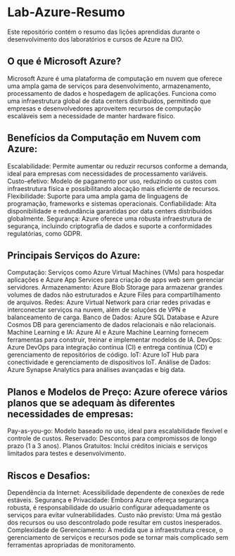 # Lab-Azure-Resumo
Este repositório contém o resumo das lições aprendidas durante o desenvolvimento dos laboratórios e cursos de Azure na DIO.

## O que é Microsoft Azure? 
Microsoft Azure é uma plataforma de computação em nuvem que oferece uma ampla gama de serviços para desenvolvimento, armazenamento, processamento de dados e hospedagem de aplicações. Funciona como uma infraestrutura global de data centers distribuídos, permitindo que empresas e desenvolvedores aproveitem recursos de computação escaláveis sem a necessidade de manter hardware físico.

## Benefícios da Computação em Nuvem com Azure:
Escalabilidade: Permite aumentar ou reduzir recursos conforme a demanda, ideal para empresas com necessidades de processamento variáveis.
Custo-efetivo: Modelo de pagamento por uso, reduzindo os custos com infraestrutura física e possibilitando alocação mais eficiente de recursos.
Flexibilidade: Suporte para uma ampla gama de linguagens de programação, frameworks e sistemas operacionais.
Confiabilidade: Alta disponibilidade e redundância garantidas por data centers distribuídos globalmente.
Segurança: Azure oferece uma robusta infraestrutura de segurança, incluindo criptografia de dados e suporte a conformidades regulatórias, como GDPR.

## Principais Serviços do Azure:
Computação: Serviços como Azure Virtual Machines (VMs) para hospedar aplicações e Azure App Services para criação de apps web sem gerenciar servidores.
Armazenamento: Azure Blob Storage para armazenar grandes volumes de dados não estruturados e Azure Files para compartilhamento de arquivos.
Redes: Azure Virtual Network para criar redes privadas e interconectar serviços na nuvem, além de soluções de VPN e balanceamento de carga.
Banco de Dados: Azure SQL Database e Azure Cosmos DB para gerenciamento de dados relacionais e não relacionais.
Machine Learning e IA: Azure AI e Azure Machine Learning fornecem ferramentas para construir, treinar e implementar modelos de IA.
DevOps: Azure DevOps para integração contínua (CI) e entrega contínua (CD) e gerenciamento de repositórios de código.
IoT: Azure IoT Hub para conectividade e gerenciamento de dispositivos IoT.
Análise de Dados: Azure Synapse Analytics para análises avançadas e big data.

## Planos e Modelos de Preço: Azure oferece vários planos que se adequam às diferentes necessidades de empresas:
Pay-as-you-go: Modelo baseado no uso, ideal para escalabilidade flexível e controle de custos.
Reservado: Descontos para compromissos de longo prazo (1 a 3 anos).
Planos Gratuitos: Inclui créditos iniciais e serviços limitados para testes e desenvolvimento.

## Riscos e Desafios:
Dependência da Internet: Acessibilidade dependente de conexões de rede estáveis.
Segurança e Privacidade: Embora Azure ofereça segurança robusta, é responsabilidade do usuário configurar adequadamente os serviços para evitar vulnerabilidades.
Custo não previsto: Uma má gestão dos recursos ou uso descontrolado pode resultar em custos inesperados.
Complexidade de Gerenciamento: À medida que a infraestrutura cresce, o gerenciamento de serviços e recursos pode se tornar mais complicado sem ferramentas apropriadas de monitoramento.
